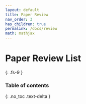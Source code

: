 ```yaml
---
layout: default
title: Paper Review
nav_order: 3
has_children: true
permalink: /docs/review
math: mathjax
---
```


# Paper Review List
{: .fs-9 }

<!-- To make it as easy as possible to write documentation in plain Markdown, most UI components are styled using default Markdown elements with few additional CSS classes needed.
{: .fs-6 .fw-300 } -->
### Table of contents
{: .no_toc .text-delta }